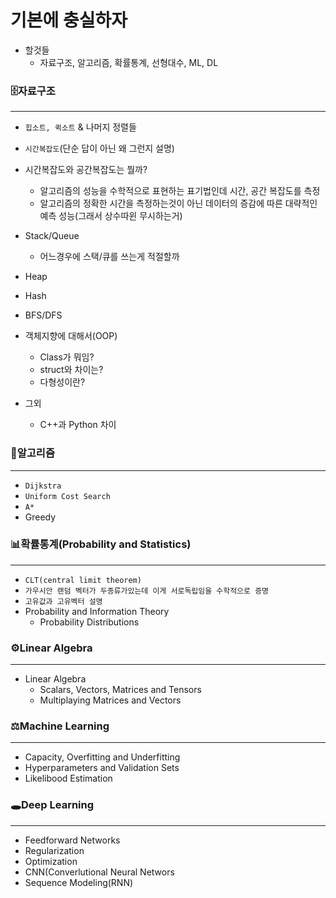 
# 기본에 충실하자
- 할것들
  - 자료구조, 알고리즘, 확률통계, 선형대수, ML, DL

### 🗄자료구조
---
  - `힙소트, 퀵소트` & 나머지 정렬들
  - `시간복잡도`(단순 답이 아닌 왜 그런지 설명)
  - 시간복잡도와 공간복잡도는 뭘까?
    - 알고리즘의 성능을 수학적으로 표현하는 표기법인데 시간, 공간 복잡도를 측정
    - 알고리즘의 정확한 시간을 측정하는것이 아닌 데이터의 증감에 따른 대략적인 예측 성능(그래서 상수따윈 무시하는거)
  
  - Stack/Queue
    - 어느경우에 스택/큐를 쓰는게 적절할까
  - Heap
  - Hash
  
  - BFS/DFS
  
  - 객체지향에 대해서(OOP)
    - Class가 뭐임?
    - struct와 차이는?
    - 다형성이란?
  
  - 그외 
    - C++과 Python 차이
 
    
### 🔐알고리즘
---
  - `Dijkstra`
  - `Uniform Cost Search`
  - `A*`
  - Greedy

### 📊확률통계(Probability and Statistics)
---
  - `CLT(central limit theorem)`
  - `가우시안 랜덤 벡터가 두종류가있는데 이게 서로독립임을 수학적으로 증명`
  - `고유값과 고유벡터 설명`
  - Probability and Information Theory
    - Probability Distributions
  

### ⚙️Linear Algebra
---
  - Linear Algebra
    - Scalars, Vectors, Matrices and Tensors
    - Multiplaying Matrices and Vectors

### ⚖️Machine Learning
---
  - Capacity, Overfitting and Underfitting
  - Hyperparameters and Validation Sets
  - Likelibood Estimation


### 🕳Deep Learning
---
  - Feedforward Networks
  - Regularization 
  - Optimization
  - CNN(Converlutional Neural Networs
  - Sequence Modeling(RNN)

